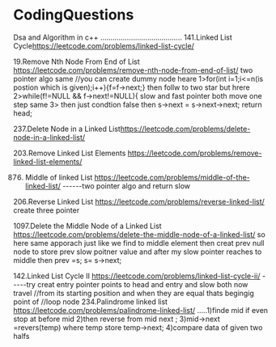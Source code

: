 # CodingQuestions
Dsa and Algorithm  in c++
.......................<LINKED LIST>.................
141.Linked List Cycle<https://leetcode.com/problems/linked-list-cycle/>

19.Remove Nth Node From End of List <https://leetcode.com/problems/remove-nth-node-from-end-of-list/>
two pointer algo same
  //you can create dummy node heare
  1>for(int i=1;i<=n(is postion which is given);i++){f=f->next;}
  then follw to two star but hrere 
  2>while(f!=NULL && f->next!=NULL){
  slow and fast pointer both move one step same
  3> then just condtion false then s->next = s->next->next;
  return head;

237.Delete Node in a Linked List<https://leetcode.com/problems/delete-node-in-a-linked-list/>
  
203.Remove Linked List Elements <https://leetcode.com/problems/remove-linked-list-elements/>
  

876. Middle of linked List <https://leetcode.com/problems/middle-of-the-linked-list/>
  ------two pointer algo and return slow
  
 206.Reverse Linked List <https://leetcode.com/problems/reverse-linked-list/>
  create three pointer

  1097.Delete the Middle Node of a Linked List <https://leetcode.com/problems/delete-the-middle-node-of-a-linked-list/>
so here same apporach just like we find to middle element then creat prev null  node to store prev slow poitner value and after my slow pointer reaches to middle
  then prev =s;
  s= s->next;
  
  142.Linked List Cycle II  <https://leetcode.com/problems/linked-list-cycle-ii/>
  -----try creat entry pointer points to head and entry and slow both now travel 
                //from its starting position and when they are equal thats begingig point of 
                //loop node
234.Palindrome linked list <https://leetcode.com/problems/palindrome-linked-list/>
  .....1)finde mid if even stop at before mid
      2)then reverse from mid next ;
    3)mid->next =revers(temp) where temp store temp->next;
  4)compare data of given two halfs
